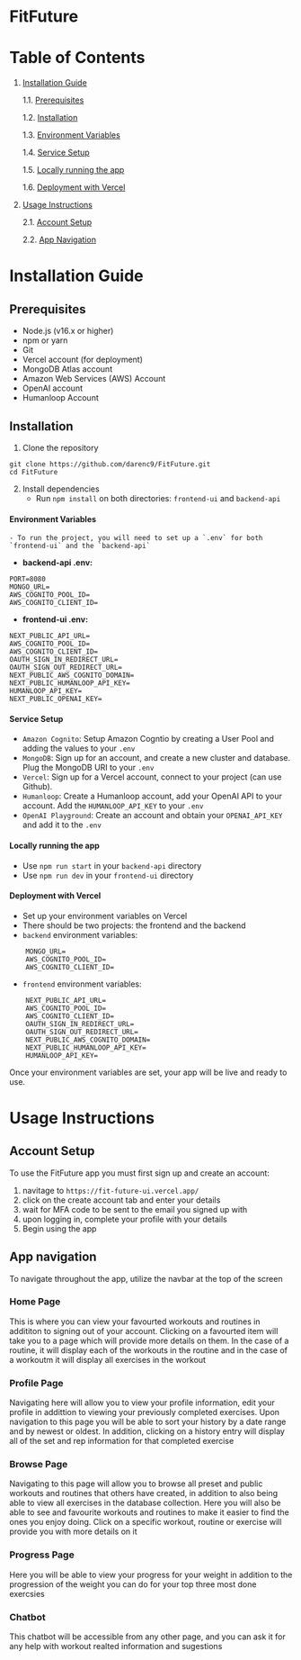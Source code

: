 # FitFuture

# Table of Contents

1. [Installation Guide](#installation-guide)
   
    1.1. [Prerequisites](#prerequisites)
   
    1.2. [Installation](#installation)
   
    1.3. [Environment Variables](#environment-variables)
   
    1.4. [Service Setup](#service-setup)
   
    1.5. [Locally running the app](#locally-running-the-app)
   
    1.6. [Deployment with Vercel](#deployment-with-vercel)
   
2. [Usage Instructions](#usage-instructions)

   2.1. [Account Setup](#account-setup)
   
   2.2. [App Navigation](#app-navigation)

# Installation Guide

## Prerequisites
- Node.js (v16.x or higher)
- npm or yarn
- Git
- Vercel account (for deployment)
- MongoDB Atlas account
- Amazon Web Services (AWS) Account
- OpenAI account
- Humanloop Account

## Installation
1. Clone the repository
```
git clone https://github.com/darenc9/FitFuture.git
cd FitFuture
```
2. Install dependencies
   - Run `npm install` on both directories: `frontend-ui` and `backend-api`
#### Environment Variables
    - To run the project, you will need to set up a `.env` for both `frontend-ui` and the `backend-api`
   - **backend-api .env:**
```
PORT=8080
MONGO_URL=
AWS_COGNITO_POOL_ID=
AWS_COGNITO_CLIENT_ID=
```

   - **frontend-ui .env:**
```
NEXT_PUBLIC_API_URL= 
AWS_COGNITO_POOL_ID=
AWS_COGNITO_CLIENT_ID=
OAUTH_SIGN_IN_REDIRECT_URL=
OAUTH_SIGN_OUT_REDIRECT_URL=
NEXT_PUBLIC_AWS_COGNITO_DOMAIN=
NEXT_PUBLIC_HUMANLOOP_API_KEY=
HUMANLOOP_API_KEY=
NEXT_PUBLIC_OPENAI_KEY=
```
#### Service Setup
- `Amazon Cognito`: Setup Amazon Cogntio by creating a User Pool and adding the values to your `.env`
- `MongoDB`: Sign up for an account, and create a new cluster and database. Plug the MongoDB URI to your `.env`
- `Vercel`: Sign up for a Vercel account, connect to your project (can use Github).
- `Humanloop`: Create a Humanloop account, add your OpenAI API to your account. Add the `HUMANLOOP_API_KEY` to your `.env`
- `OpenAI Playground`: Create an account and obtain your `OPENAI_API_KEY` and add it to the `.env`

#### Locally running the app
- Use `npm run start` in your `backend-api` directory
- Use `npm run dev` in your `frontend-ui` directory

#### Deployment with Vercel
- Set up your environment variables on Vercel
- There should be two projects: the frontend and the backend
- `backend` environment variables:
```
    MONGO_URL=
    AWS_COGNITO_POOL_ID=
    AWS_COGNITO_CLIENT_ID=  
```
- `frontend` environment variables:
```
    NEXT_PUBLIC_API_URL= 
    AWS_COGNITO_POOL_ID=
    AWS_COGNITO_CLIENT_ID=
    OAUTH_SIGN_IN_REDIRECT_URL=
    OAUTH_SIGN_OUT_REDIRECT_URL=
    NEXT_PUBLIC_AWS_COGNITO_DOMAIN=
    NEXT_PUBLIC_HUMANLOOP_API_KEY=
    HUMANLOOP_API_KEY=
```

Once your environment variables are set, your app will be live and ready to use.

# Usage Instructions

## Account Setup

To use the FitFuture app you must first sign up and create an account:
   1. navitage to `https://fit-future-ui.vercel.app/`
   2. click on the create account tab and enter your details
   3. wait for MFA code to be sent to the email you signed up with
   4. upon logging in, complete your profile with your details
   5. Begin using the app 

## App navigation
To navigate throughout the app, utilize the navbar at the top of the screen

### Home Page
This is where you can view your favourted workouts and routines in addititon to signing out of your 
account. Clicking on a favourted item will take you to a page which will provide more details on them.
In the case of a routine, it will display each of the workouts in the routine and in the case of a 
workoutm it will display all exercises in the workout

### Profile Page
Navigating here will allow you to view your profile information, edit your profile in addittion
to viewing your previously completed exercises. Upon navigation to this page you will be able to sort 
your history by a date range and by newest or oldest. In addition, clicking on a history entry will 
display all of the set and rep information for that completed exercise

### Browse Page
Navigating to this page will allow you to browse all preset and public workouts and routines that
others have created, in addition to also being able to view all exercises in the database collection.
Here you will also be able to see and favourite workouts and routines to make it easier
to find the ones you enjoy doing. Click on a specific workout, routine or exercise will provide you
with more details on it

### Progress Page
Here you will be able to view your progress for your weight in addition to the progression of
the weight you can do for your top three most done exercsies


### Chatbot
This chatbot will be accessible from any other page, and you can ask it for any help with workout 
realted information and sugestions
